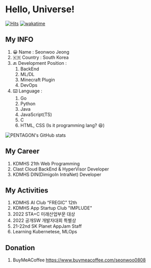 # Hello, Universe!

[![Hits](https://hits.seeyoufarm.com/api/count/incr/badge.svg?url=https%3A%2F%2Fgithub.com%2Fseonwoo0808&count_bg=%2379C83D&title_bg=%23555555&icon=&icon_color=%23E7E7E7&title=hits&edge_flat=false)](https://hits.seeyoufarm.com)
[![wakatime](https://wakatime.com/badge/user/aeebb3a2-8786-4794-9ad8-bd3812263c99.svg)](https://wakatime.com/@aeebb3a2-8786-4794-9ad8-bd3812263c99)

## My INFO

1. 😀 Name : Seonwoo Jeong
2. 🇰🇷 Country : South Korea
3. 🔙 Development Position : 
    1. BackEnd
    2. ML/DL
    3. Minecraft Plugin
    4. DevOps
4. ⌨️ Language :
    1. Go
    2. Python
    3. Java
    4. JavaScript(TS)
    5. C
    6. HTML, CSS (Is it programming lang? 😆)


![PENTAGON's GitHub stats](https://github-readme-stats.vercel.app/api?username=seonwoo0808&show_icons=true&theme=algolia)


## My Career

1. KDMHS 21th Web Programming
2. Clast Cloud BackEnd & HyperVisor Developer
3. KDMHS DIN(DimigoIn IntraNet) Developer

## My Activities

1. KDMHS AI Club “FREGIC” 12th
2. KDMHS App Startup Club "IMPLUDE"
3. 2022 STA+C 미래산업부문 대상
4. 2022 공개SW 개발자대회 특별상
5. 21-22nd SK Planet AppJam Staff
6. Learning Kubernetese, MLOps

## Donation
1. BuyMeACoffee
    https://www.buymeacoffee.com/seonwoo0808
